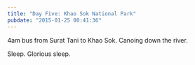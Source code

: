```yaml
---
title: "Day Five: Khao Sok National Park"
pubdate: "2015-01-25 00:41:36"
---
```


4am bus from Surat Tani to Khao Sok. Canoing down the river.


Sleep. Glorious sleep.